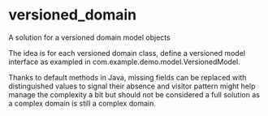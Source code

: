# versioned_domain
A solution for a versioned domain model objects


The idea is for each versioned domain class, define a versioned model interface as exampled in com.example.demo.model.VersionedModel.

Thanks to default methods in Java, missing fields can be replaced with distinguished values to signal their absence and visitor pattern
might help manage the complexity a bit but should not be considered a full solution as a complex domain is still a complex domain.
